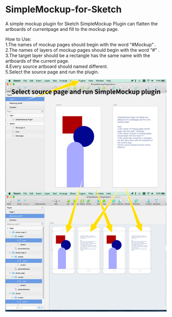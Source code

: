 # SimpleMockup-for-Sketch
A simple mockup plugin for Sketch
SimpleMockup Plugin can flatten the artboards of currentpage and fill to the mockup page.

How to Use:  
1.The names of mockup pages should begin with the word “#Mockup” .  
2.The names of layers of mockup pages should begin with the word “#” .  
3.The target layer should be a rectangle has the same name with the artboards of the current page.  
4.Every source artboard should named different.  
5.Select the source page and run the plugin.  

![](demo.png?raw=true)
